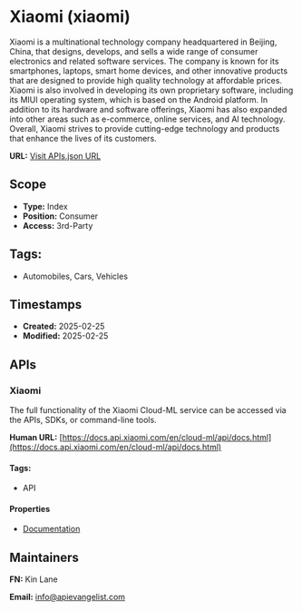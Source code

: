 # Xiaomi (xiaomi)
Xiaomi is a multinational technology company headquartered in Beijing, China, that designs, develops, and sells a wide range of consumer electronics and related software services. The company is known for its smartphones, laptops, smart home devices, and other innovative products that are designed to provide high quality technology at affordable prices. Xiaomi is also involved in developing its own proprietary software, including its MIUI operating system, which is based on the Android platform. In addition to its hardware and software offerings, Xiaomi has also expanded into other areas such as e-commerce, online services, and AI technology. Overall, Xiaomi strives to provide cutting-edge technology and products that enhance the lives of its customers.

**URL:** [Visit APIs.json URL](https://raw.githubusercontent.com/api-evangelist/xiaomi/refs/heads/main/apis.yml)

## Scope

- **Type:** Index 
- **Position:** Consumer 
- **Access:** 3rd-Party 

## Tags:

 - Automobiles, Cars, Vehicles

## Timestamps

- **Created:** 2025-02-25 
- **Modified:** 2025-02-25 

## APIs

### Xiaomi
The full functionality of the Xiaomi Cloud-ML service can be accessed via the APIs, SDKs, or command-line tools.

**Human URL:** [https://docs.api.xiaomi.com/en/cloud-ml/api/docs.html](https://docs.api.xiaomi.com/en/cloud-ml/api/docs.html)


#### Tags:

 - API

#### Properties

- [Documentation](https://docs.api.xiaomi.com/en/cloud-ml/api/docs.html)

## Maintainers

**FN:** Kin Lane

**Email:** info@apievangelist.com

